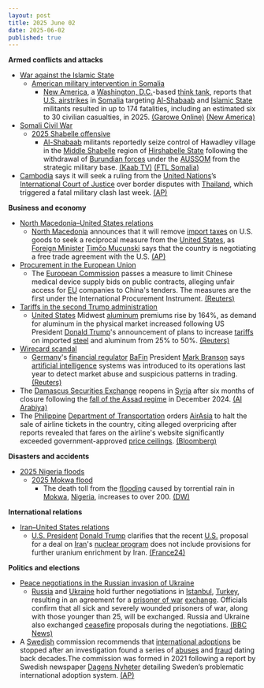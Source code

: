 ```yaml
---
layout: post
title: 2025 June 02
date: 2025-06-02
published: true
---
```



**Armed conflicts and attacks**

* [War against the Islamic State](https://en.wikipedia.org/wiki/War_against_the_Islamic_State "War against the Islamic State")
  + [American military intervention in Somalia](https://en.wikipedia.org/wiki/American_military_intervention_in_Somalia_%282007%E2%80%93present%29 "American military intervention in Somalia (2007–present)")
    - [New America](https://en.wikipedia.org/wiki/New_America_%28organization%29 "New America (organization)"), a [Washington, D.C.](https://en.wikipedia.org/wiki/Washington%2C_D.C. "Washington, D.C.")-based [think tank](https://en.wikipedia.org/wiki/Think_tank "Think tank"), reports that [U.S. airstrikes](https://en.wikipedia.org/wiki/Drone_strikes_in_Somalia "Drone strikes in Somalia") in [Somalia](https://en.wikipedia.org/wiki/Somalia "Somalia") targeting [Al-Shabaab](https://en.wikipedia.org/wiki/Al-Shabaab_%28militant_group%29 "Al-Shabaab (militant group)") and [Islamic State](https://en.wikipedia.org/wiki/Islamic_State "Islamic State") militants resulted in up to 174 fatalities, including an estimated six to 30 civilian casualties, in 2025. [(Garowe Online)](https://www.garoweonline.com/en/news/somalia/us-airstrikes-in-somalia-killed-up-to-174-people-in-2025-monitoring-group-says) [(New America)](https://www.newamerica.org/future-security/reports/americas-counterterrorism-wars/the-war-in-somalia/)
* [Somali Civil War](https://en.wikipedia.org/wiki/Somali_Civil_War_%282009%E2%80%93present%29 "Somali Civil War (2009–present)")
  + [2025 Shabelle offensive](https://en.wikipedia.org/wiki/2025_Shabelle_offensive "2025 Shabelle offensive")
    - [Al-Shabaab](https://en.wikipedia.org/wiki/Al-Shabaab_%28militant_group%29 "Al-Shabaab (militant group)") militants reportedly seize control of Hawadley village in the [Middle Shabelle](https://en.wikipedia.org/wiki/Middle_Shabelle "Middle Shabelle") region of [Hirshabelle State](https://en.wikipedia.org/wiki/Hirshabelle_State "Hirshabelle State") following the withdrawal of [Burundian forces](https://en.wikipedia.org/wiki/Burundi_National_Defence_Force "Burundi National Defence Force") under the [AUSSOM](https://en.wikipedia.org/wiki/African_Union_Support_and_Stabilization_Mission_in_Somalia "African Union Support and Stabilization Mission in Somalia") from the strategic military base. [(Kaab TV)](https://en.kaabtv.com/al-shabaab-militants-seize-control-of-hawadley-in-middle-shabelle-region/) [(FTL Somalia)](https://www.ftlsomalia.com/al-shabaab-seizes-hawadley-after-au-forces-withdraw/amp/)
* [Cambodia](https://en.wikipedia.org/wiki/Cambodia "Cambodia") says it will seek a ruling from the [United Nations](https://en.wikipedia.org/wiki/United_Nations "United Nations")’s [International Court of Justice](https://en.wikipedia.org/wiki/International_Court_of_Justice "International Court of Justice") over border disputes with [Thailand](https://en.wikipedia.org/wiki/Thailand "Thailand"), which triggered a fatal military clash last week. [(AP)](https://apnews.com/article/cambodia-thailand-border-court-preah-vihear-dispute-ed4967fb809448ccf42542ea21de9839)

**Business and economy**

* [North Macedonia–United States relations](https://en.wikipedia.org/wiki/North_Macedonia%E2%80%93United_States_relations "North Macedonia–United States relations")
  + [North Macedonia](https://en.wikipedia.org/wiki/North_Macedonia "North Macedonia") announces that it will remove [import taxes](https://en.wikipedia.org/wiki/Import_tax "Import tax") on U.S. goods to seek a reciprocal measure from the [United States](https://en.wikipedia.org/wiki/United_States "United States"), as [Foreign Minister](https://en.wikipedia.org/wiki/Ministry_of_Foreign_Affairs_%28North_Macedonia%29 "Ministry of Foreign Affairs (North Macedonia)") [Timčo Mucunski](https://en.wikipedia.org/wiki/Tim%C4%8Do_Mucunski "Timčo Mucunski") says that the country is negotiating a free trade agreement with the U.S. [(AP)](https://apnews.com/article/north-macedonia-united-states-tariffs-trump-6ef2fed0413db8d6967ad4bb4153f05f)
* [Procurement in the European Union](https://en.wikipedia.org/wiki/Government_procurement_in_the_European_Union "Government procurement in the European Union")
  + The [European Commission](https://en.wikipedia.org/wiki/European_Commission "European Commission") passes a measure to limit Chinese medical device supply bids on public contracts, alleging unfair access for [EU](https://en.wikipedia.org/wiki/EU "EU") companies to China's tenders. The measures are the first under the International Procurement Instrument. [(Reuters)](https://www.reuters.com/world/china/eu-backs-curbs-chinese-medical-device-firms-bidding-public-tenders-2025-06-02/)
* [Tariffs in the second Trump administration](https://en.wikipedia.org/wiki/Tariffs_in_the_second_Trump_administration "Tariffs in the second Trump administration")
  + [United States](https://en.wikipedia.org/wiki/United_States "United States") Midwest [aluminum](https://en.wikipedia.org/wiki/Aluminum "Aluminum") premiums rise by 164%, as demand for aluminum in the physical market increased following US President [Donald Trump](https://en.wikipedia.org/wiki/Donald_Trump "Donald Trump")'s announcement of plans to increase [tariffs](https://en.wikipedia.org/wiki/Tariff "Tariff") on imported [steel](https://en.wikipedia.org/wiki/Steel "Steel") and aluminum from 25% to 50%. [(Reuters)](https://www.reuters.com/business/aluminium-premium-us-buyers-soars-after-trump-doubles-tariffs-2025-06-02/)
* [Wirecard scandal](https://en.wikipedia.org/wiki/Wirecard_scandal "Wirecard scandal")
  + [Germany](https://en.wikipedia.org/wiki/Germany "Germany")'s [financial regulator](https://en.wikipedia.org/wiki/Financial_regulator "Financial regulator") [BaFin](https://en.wikipedia.org/wiki/BaFin "BaFin") President [Mark Branson](https://en.wikipedia.org/wiki/Mark_Branson "Mark Branson") says [artificial intelligence](https://en.wikipedia.org/wiki/Artificial_intelligence "Artificial intelligence") systems was introduced to its operations last year to detect market abuse and suspicious patterns in trading. [(Reuters)](https://www.reuters.com/sustainability/boards-policy-regulation/german-financial-watchdog-ai-is-helping-catch-market-abuse-2025-06-02/)
* The [Damascus Securities Exchange](https://en.wikipedia.org/wiki/Damascus_Securities_Exchange "Damascus Securities Exchange") reopens in [Syria](https://en.wikipedia.org/wiki/Syria "Syria") after six months of closure following the [fall of the Assad regime](https://en.wikipedia.org/wiki/Fall_of_the_Assad_regime "Fall of the Assad regime") in December 2024. [(Al Arabiya)](https://english.alarabiya.net/business/economy/2025/06/02/damascus-stock-exchange-reopens-after-6month-closure)
* The [Philippine](https://en.wikipedia.org/wiki/Philippine "Philippine") [Department of Transportation](https://en.wikipedia.org/wiki/Department_of_Transportation_%28Philippines%29 "Department of Transportation (Philippines)") orders [AirAsia](https://en.wikipedia.org/wiki/AirAsia "AirAsia") to halt the sale of airline tickets in the country, citing alleged overpricing after reports revealed that fares on the airline's website significantly exceeded government-approved [price ceilings](https://en.wikipedia.org/wiki/Price_ceiling "Price ceiling"). [(Bloomberg)](https://www.bloomberg.com/news/articles/2025-06-02/philippines-orders-airasia-move-shutdown-on-excessive-pricing)

**Disasters and accidents**

* [2025 Nigeria floods](https://en.wikipedia.org/wiki/2025_Nigeria_floods "2025 Nigeria floods")
  + [2025 Mokwa flood](https://en.wikipedia.org/wiki/2025_Mokwa_flood "2025 Mokwa flood")
    - The death toll from the [flooding](https://en.wikipedia.org/wiki/Flooding "Flooding") caused by torrential rain in [Mokwa](https://en.wikipedia.org/wiki/Mokwa "Mokwa"), [Nigeria](https://en.wikipedia.org/wiki/Nigeria "Nigeria"), increases to over 200. [(DW)](https://www.dw.com/en/death-toll-in-nigeria-flooding-rises-to-at-least-200/video-72755995)

**International relations**

* [Iran–United States relations](https://en.wikipedia.org/wiki/Iran%E2%80%93United_States_relations "Iran–United States relations")
  + [U.S. President](https://en.wikipedia.org/wiki/U.S._President "U.S. President") [Donald Trump](https://en.wikipedia.org/wiki/Donald_Trump "Donald Trump") clarifies that the recent [U.S.](https://en.wikipedia.org/wiki/U.S. "U.S.") proposal for a deal on [Iran](https://en.wikipedia.org/wiki/Iran "Iran")'s [nuclear program](https://en.wikipedia.org/wiki/Nuclear_program_of_Iran "Nuclear program of Iran") does not include provisions for further uranium enrichment by Iran. [(France24)](https://www.france24.com/en/americas/20250602-trump-iran-uranium-enrichment-nuclear)

**Politics and elections**

* [Peace negotiations in the Russian invasion of Ukraine](https://en.wikipedia.org/wiki/Peace_negotiations_in_the_Russian_invasion_of_Ukraine "Peace negotiations in the Russian invasion of Ukraine")
  + [Russia](https://en.wikipedia.org/wiki/Russia "Russia") and [Ukraine](https://en.wikipedia.org/wiki/Ukraine "Ukraine") hold further negotiations in [Istanbul](https://en.wikipedia.org/wiki/Istanbul "Istanbul"), [Turkey](https://en.wikipedia.org/wiki/Turkiye "Turkiye"), resulting in an agreement for a [prisoner of war](https://en.wikipedia.org/wiki/Prisoner_of_war "Prisoner of war") [exchange](https://en.wikipedia.org/wiki/Prisoner_exchange "Prisoner exchange"). Officials confirm that all sick and severely wounded prisoners of war, along with those younger than 25, will be exchanged. Russia and Ukraine also exchanged [ceasefire](https://en.wikipedia.org/wiki/Ceasefire "Ceasefire") proposals during the negotiations. [(BBC News)](https://www.bbc.co.uk/news/live/cgrg7kelk45t)
* A [Swedish](https://en.wikipedia.org/wiki/Swedish "Swedish") commission recommends that [international adoptions](https://en.wikipedia.org/wiki/International_adoption "International adoption") be stopped after an investigation found a series of [abuses](https://en.wikipedia.org/wiki/Abuse "Abuse") and [fraud](https://en.wikipedia.org/wiki/Fraud "Fraud") dating back decades.The commission was formed in 2021 following a report by Swedish newspaper [Dagens Nyheter](https://en.wikipedia.org/wiki/Dagens_Nyheter "Dagens Nyheter") detailing Sweden’s problematic international adoption system. [(AP)](https://apnews.com/article/sweden-adoption-846ce8d1fd20b680247254bc86eb4fee)
